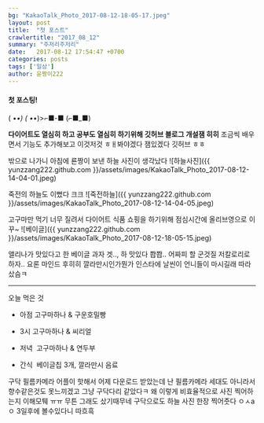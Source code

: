 ```yaml
---
bg: "KakaoTalk_Photo_2017-08-12-18-05-17.jpeg"
layout: post
title:  "첫 포스트"
crawlertitle: "2017_08_12"
summary: "주저리주저리"
date:   2017-08-12 17:54:47 +0700
categories: posts
tags: ['일상']
author: 윤짱이222
---
```


<h4> 첫 포스팅!</h4>

( •_•) 
( •_•)>⌐■-■ 
(⌐■_■)



**다이어트도 열심히 하고 공부도 열심히 하기위해 깃허브 블로그 개설잼 히히**
조금씩 배우면서 기능도 추가해보고 이것저것 ㅎㅐ봐야겠다 잼있겠다 깃허브 ㅎㅎ 





밖으로 나가니 아침에 룐짱이 보낸 하늘 사진이 생각났다 
![하늘사진]({{ yunzzang222.github.com }}/assets/images/KakaoTalk_Photo_2017-08-12-14-04-01.jpeg)




죽전의 하늘도 이뻤다 크크
![죽전하늘]({{ yunzzang222.github.com }}/assets/images/KakaoTalk_Photo_2017-08-12-14-04-05.jpeg)




고구마만 먹기 너무 질려서 다이어트 식품 쇼핑을 하기위해 점심시간에 올리브영으로 이꾸~ 
![베이글]({{ yunzzang222.github.com }}/assets/images/KakaoTalk_Photo_2017-08-12-18-05-15.jpeg)

앨리나가 맛있다고 한 베이글 과자 겟..,
하 맛있다 쫩쫩..
어짜피 할 군것질 저칼로리로 하자.. 요론 마인드 후히히
깔라만시인가뭔가 인스타에 날씬이 언니들이 마시길래 따라샀슴ㅋ







---
오늘 먹은 것 



- 아점
  고구마하나 & 구운호밀빵



- 3시
  고구마하나 & 씨리얼




- 저녁
  고구마하나 & 연두부




- 간식
  베이글칩 3개, 깔라만시 음료












구닥 필름카메라 어플이 핫해서 어제 다운로드 받았는데
난 필름카메라 세대도 아니라서 향수같은것도 못느끼겠고 그냥 구닥다리 같았다ㅋ
왜 이렇게 비효율적으로 사진 찍어하는지 이해모퉤 ㅠㅠ 무튼 그래도 샀기때무네
구닥으로도 하늘 사진 한장 찍어줏다 ㅇㅅaㅇ 3일후에 볼수있다니 따흐흑
